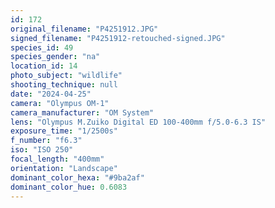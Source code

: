 ```yaml
---
id: 172
original_filename: "P4251912.JPG"
signed_filename: "P4251912-retouched-signed.JPG"
species_id: 49
species_gender: "na"
location_id: 14
photo_subject: "wildlife"
shooting_technique: null
date: "2024-04-25"
camera: "Olympus OM-1"
camera_manufacturer: "OM System"
lens: "Olympus M.Zuiko Digital ED 100-400mm f/5.0-6.3 IS"
exposure_time: "1/2500s"
f_number: "f6.3"
iso: "ISO 250"
focal_length: "400mm"
orientation: "Landscape"
dominant_color_hexa: "#9ba2af"
dominant_color_hue: 0.6083
---
```

